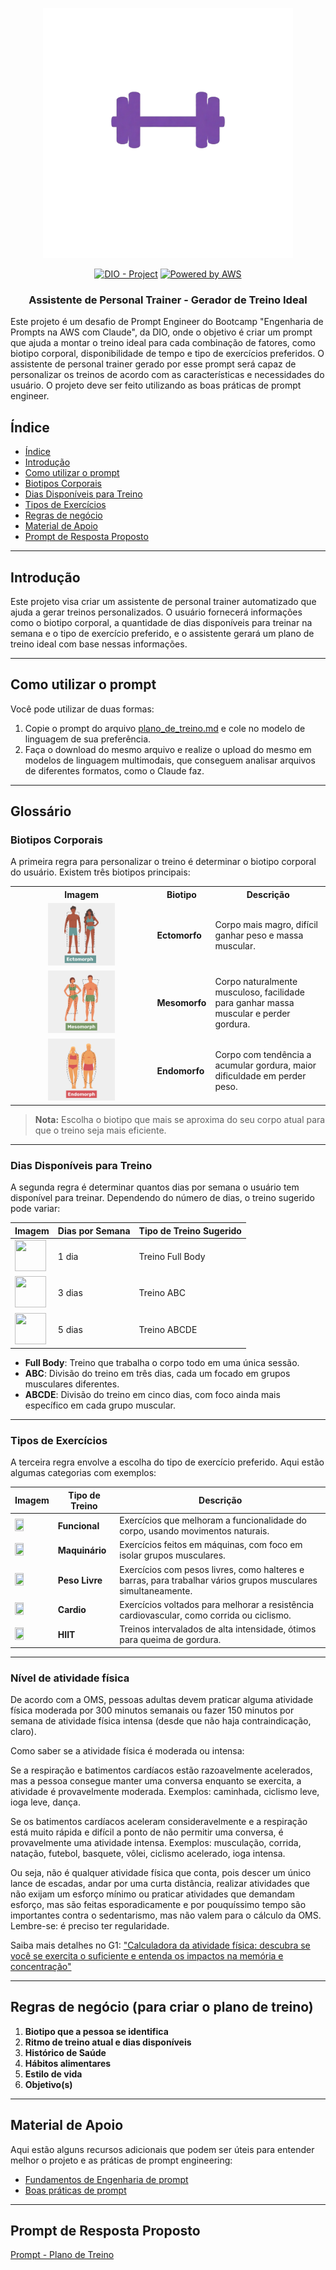 <p align="center">
    <img width="400px" src=".github/assets/logotipo.png">
</p>

<p align="center">
<a href="https://dio.me/"><img src="https://img.shields.io/badge/DIO-Project-FED564?logo=youtube" alt="DIO - Project"></a>
<a href="https://aws.amazon.com/" title="Powered by AWS">
  <img src="https://img.shields.io/badge/Powered%20by-AWS-FED564?logo=icloud&logoColor=white" alt="Powered by AWS">
</a>
</p>

<p align="center">
  <h3 align="center">Assistente de Personal Trainer - Gerador de Treino Ideal</h3>
Este projeto é um desafio de Prompt Engineer do Bootcamp "Engenharia de Prompts na AWS com Claude", da DIO, onde o objetivo é criar um prompt que ajuda a montar o treino ideal para cada combinação de fatores, como biotipo corporal, disponibilidade de tempo e tipo de exercícios preferidos. O assistente de personal trainer gerado por esse prompt será capaz de personalizar os treinos de acordo com as características e necessidades do usuário.
O projeto deve ser feito utilizando as boas práticas de prompt engineer.
</p>

## Índice

- [Índice](#-índice)
- [Introdução](#-introdução)
- [Como utilizar o prompt](#-como-utilizar-o-prompt)
- [Biotipos Corporais](#-biotipos-corporais)
- [Dias Disponíveis para Treino](#-dias-disponíveis-para-treino)
- [Tipos de Exercícios](#️-tipos-de-exercícios)
- [Regras de negócio](#️-regras-de-negócio)
- [Material de Apoio](#-material-de-apoio)
- [Prompt de Resposta Proposto](#-prompt-de-resposta-proposto)

---

## Introdução

Este projeto visa criar um assistente de personal trainer automatizado que ajuda a gerar treinos personalizados. O usuário fornecerá informações como o biotipo corporal, a quantidade de dias disponíveis para treinar na semana e o tipo de exercício preferido, e o assistente gerará um plano de treino ideal com base nessas informações.

---

## Como utilizar o prompt

Você pode utilizar de duas formas: 

1. Copie o prompt do arquivo [plano_de_treino.md](prompt/plano_de_treino.md) e cole no modelo de linguagem de sua preferência.
2. Faça o download do mesmo arquivo e realize o upload do mesmo em modelos de linguagem multimodais, que conseguem analisar arquivos de diferentes formatos, como o Claude faz.

---

## Glossário

### Biotipos Corporais

A primeira regra para personalizar o treino é determinar o biotipo corporal do usuário. Existem três biotipos principais:

<table>
  <tr>
    <th>Imagem</th>
    <th>Biotipo</th>
    <th>Descrição</th>
  </tr>
  <tr>
    <td style="text-align: center;">
      <img src=".github/assets/ectomorph.webp" width="50%" height="50%">
    </td>
    <td><strong>Ectomorfo</strong></td>
    <td>Corpo mais magro, difícil ganhar peso e massa muscular.</td>
  </tr>
  <tr>
    <td style="text-align: center;">
      <img src=".github/assets/mesomorph.webp" width="50%" height="50%">
    </td>
    <td><strong>Mesomorfo</strong></td>
    <td>Corpo naturalmente musculoso, facilidade para ganhar massa muscular e perder gordura.</td>
  </tr>
  <tr>
    <td style="text-align: center;">
      <img src=".github/assets/endomorph.webp" width="50%" height="50%">
    </td>
    <td><strong>Endomorfo</strong></td>
    <td>Corpo com tendência a acumular gordura, maior dificuldade em perder peso.</td>
  </tr>
</table>

> **Nota:** Escolha o biotipo que mais se aproxima do seu corpo atual para que o treino seja mais eficiente.

---

### Dias Disponíveis para Treino

A segunda regra é determinar quantos dias por semana o usuário tem disponível para treinar. Dependendo do número de dias, o treino sugerido pode variar:

| **Imagem**                                                     | **Dias por Semana** | **Tipo de Treino Sugerido** |
| -------------------------------------------------------------- | ------------------- | --------------------------- |
| <img src=".github/assets/calendar.png" width="50" height="50"> | 1 dia               | Treino Full Body            |
| <img src=".github/assets/calendar.png" width="50" height="50"> | 3 dias              | Treino ABC                  |
| <img src=".github/assets/calendar.png" width="50" height="50"> | 5 dias              | Treino ABCDE                |

- **Full Body**: Treino que trabalha o corpo todo em uma única sessão.
- **ABC**: Divisão do treino em três dias, cada um focado em grupos musculares diferentes.
- **ABCDE**: Divisão do treino em cinco dias, com foco ainda mais específico em cada grupo muscular.

---

### Tipos de Exercícios

A terceira regra envolve a escolha do tipo de exercício preferido. Aqui estão algumas categorias com exemplos:

| **Imagem**                                                       | **Tipo de Treino** | **Descrição**                                                                                                 |
| ---------------------------------------------------------------- | ------------------ | ------------------------------------------------------------------------------------------------------------- |
| <img src=".github/assets/dumbells.png" width="50%" height="50%"> | **Funcional**      | Exercícios que melhoram a funcionalidade do corpo, usando movimentos naturais.                                |
| <img src=".github/assets/4760665.png" width="50%" height="50%">  | **Maquinário**     | Exercícios feitos em máquinas, com foco em isolar grupos musculares.                                          |
| <img src=".github/assets/barr.png" width="50%" height="50%">     | **Peso Livre**     | Exercícios com pesos livres, como halteres e barras, para trabalhar vários grupos musculares simultaneamente. |
| <img src=".github/assets/cardio.png" width="50%" height="50%">   | **Cardio**         | Exercícios voltados para melhorar a resistência cardiovascular, como corrida ou ciclismo.                     |
| <img src=".github/assets/hiit.png" width="50%" height="50%">     | **HIIT**           | Treinos intervalados de alta intensidade, ótimos para queima de gordura.                                      |

---

### Nível de atividade física

De acordo com a OMS, pessoas adultas devem praticar alguma atividade física moderada por 300 minutos semanais ou fazer 150 minutos por semana de atividade física intensa (desde que não haja contraindicação, claro).

Como saber se a atividade física é moderada ou intensa:

Se a respiração e batimentos cardíacos estão razoavelmente acelerados, mas a pessoa consegue manter uma conversa enquanto se exercita, a atividade é provavelmente moderada. Exemplos: caminhada, ciclismo leve, ioga leve, dança.

Se os batimentos cardíacos aceleram consideravelmente e a respiração está muito rápida e difícil a ponto de não permitir uma conversa, é provavelmente uma atividade intensa. Exemplos: musculação, corrida, natação, futebol, basquete, vôlei, ciclismo acelerado, ioga intensa.

Ou seja, não é qualquer atividade física que conta, pois descer um único lance de escadas, andar por uma curta distância, realizar atividades que não exijam um esforço mínimo ou praticar atividades que demandam esforço, mas são feitas esporadicamente e por pouquíssimo tempo são importantes contra o sedentarismo, mas não valem para o cálculo da OMS. Lembre-se: é preciso ter regularidade.

Saiba mais detalhes no G1: ["Calculadora da atividade física: descubra se você se exercita o suficiente e entenda os impactos na memória e concentração"](https://g1.globo.com/educacao/enem/2023/noticia/2023/10/07/calculadora-da-atividade-fisica-descubra-se-voce-se-exercita-o-suficiente-e-entenda-os-impactos-na-memoria-e-concentracao.ghtml)

---

## Regras de negócio (para criar o plano de treino)

1. **Biotipo que a pessoa se identifica**
2. **Ritmo de treino atual e dias disponíveis**
3. **Histórico de Saúde**
4. **Hábitos alimentares**
5. **Estilo de vida**
6. **Objetivo(s)**

---

## Material de Apoio

Aqui estão alguns recursos adicionais que podem ser úteis para entender melhor o projeto e as práticas de prompt engineering:

- [Fundamentos de Engenharia de prompt](https://elidianaandrade.gitbook.io/fundamentos-de-engenharia-de-prompts-com-claude-3)
- [Boas práticas de prompt](https://aline-antunes.gitbook.io/otimize-seus-prompts-e-aprenda-mais-usando-ias-1)

---

## Prompt de Resposta Proposto

[Prompt - Plano de Treino](https://github.com/marioluciofjr/treina_ai/tree/main/prompt)
